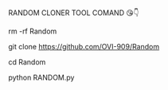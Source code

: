 RANDOM CLONER TOOL COMAND 😘👇

rm -rf Random

git clone https://github.com/OVI-909/Random

cd Random

python RANDOM.py
